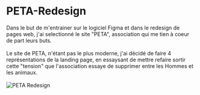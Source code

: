 # PETA-Redesign
Dans le but de m'entrainer sur le logiciel Figma et dans le redesign de pages web, j'ai selectionné le site "PETA", association qui me tien à coeur de part leurs buts. <br><br> 
Le site de PETA, n'étant pas le plus moderne, j'ai décidé de faire 4 représentations de la landing page, en essaysant de mettre refaire sortir cette "tension" que l'association essaye de supprimer entre les Hommes et les animaux. <br><br>
![PETA Redesign](https://user-images.githubusercontent.com/71353480/170699334-d5a3bcec-e5e2-4208-b5de-edcd8068a243.png)
